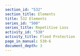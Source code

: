 ```yaml
---
section_id: "532"
section_title: Elements
title: 532 Elements
series_id: "500"
series_title: Repetitive Loss
activity_id: "530"
activity_title: Flood Protection
page_in_manual: 530-6
document_depth: 3
---
```

